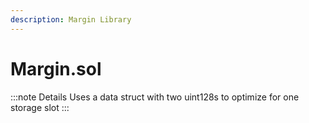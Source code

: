```yaml
---
description: Margin Library
---
```


# Margin.sol



:::note Details
Uses a data struct with two uint128s to optimize for one storage slot
:::




